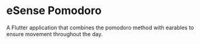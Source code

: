 # eSense Pomodoro

A Flutter application that combines the pomodoro method with earables to ensure movement throughout the day.  

